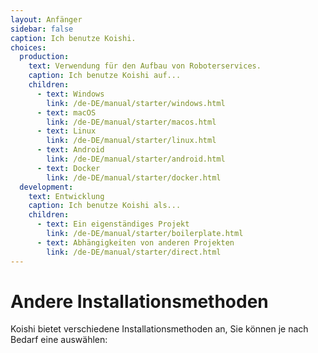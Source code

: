 ```yaml
---
layout: Anfänger
sidebar: false
caption: Ich benutze Koishi.
choices:
  production:
    text: Verwendung für den Aufbau von Roboterservices.
    caption: Ich benutze Koishi auf...
    children:
      - text: Windows
        link: /de-DE/manual/starter/windows.html
      - text: macOS
        link: /de-DE/manual/starter/macos.html
      - text: Linux
        link: /de-DE/manual/starter/linux.html
      - text: Android
        link: /de-DE/manual/starter/android.html
      - text: Docker
        link: /de-DE/manual/starter/docker.html
  development:
    text: Entwicklung
    caption: Ich benutze Koishi als...
    children:
      - text: Ein eigenständiges Projekt
        link: /de-DE/manual/starter/boilerplate.html
      - text: Abhängigkeiten von anderen Projekten
        link: /de-DE/manual/starter/direct.html
---
```


# Andere Installationsmethoden

Koishi bietet verschiedene Installationsmethoden an, Sie können je nach Bedarf eine auswählen:
